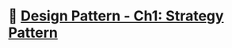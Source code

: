 # :notebook_with_decorative_cover: [Design Pattern - Ch1: Strategy Pattern](https://zealous-open-f6a.notion.site/Design-Pattern-Ch1-Intro-to-design-pattern-a9b75e24233f4b59b7107406f7f9f098)
